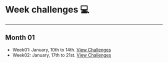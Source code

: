# Week challenges 💻
---
Month 01
---
- Week01: January, 10th to 14th.  [View Challenges](week-challenges/week01.md)
- Week02: January, 17th to 21st.  [View Challenges](week-challenges/week02.md)
